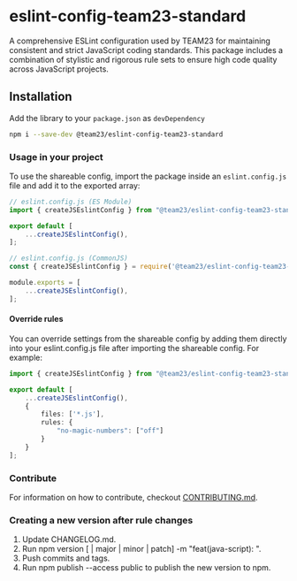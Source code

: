 # eslint-config-team23-standard

A comprehensive ESLint configuration used by TEAM23 for maintaining consistent and strict JavaScript coding standards.
This package includes a combination of stylistic and rigorous rule sets to ensure high code quality across JavaScript projects.

## Installation

Add the library to your `package.json` as `devDependency`

```bash
npm i --save-dev @team23/eslint-config-team23-standard
```

### Usage in your project

To use the shareable config, import the package inside an `eslint.config.js` file and add it to the exported array:

```ts
// eslint.config.js (ES Module)
import { createJSEslintConfig } from "@team23/eslint-config-team23-standard";

export default [
    ...createJSEslintConfig(),
];
```

```js
// eslint.config.js (CommonJS)
const { createJSEslintConfig } = require('@team23/eslint-config-team23-standard');

module.exports = [
    ...createJSEslintConfig(),
];
```

#### Override rules

You can override settings from the shareable config by adding them directly into your eslint.config.js
file after importing the shareable config. For example:

```ts
import { createJSEslintConfig } from "@team23/eslint-config-team23-standard";

export default [
    ...createJSEslintConfig(),
    {
        files: ['*.js'],
        rules: {
            "no-magic-numbers": ["off"]
        }
    }
];
```

### Contribute

For information on how to contribute, checkout [CONTRIBUTING.md](https://github.com/team23/style-guide/CONTRIBUTING.md).

### Creating a new version after rule changes

1. Update CHANGELOG.md.
2. Run npm version [<newversion> | major | minor | patch] -m "feat(java-script): <your message>".
3. Push commits and tags.
4. Run npm publish --access public to publish the new version to npm.
